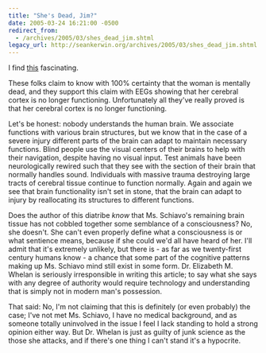 ```yaml
---
title: "She's Dead, Jim?"
date: 2005-03-24 16:21:00 -0500
redirect_from:
  - /archives/2005/03/shes_dead_jim.shtml
legacy_url: http://seankerwin.org/archives/2005/03/shes_dead_jim.shtml
---
```

<p>I find <a href="http://www.techcentralstation.com/032405I.html">this</a> fascinating.</p>

<p>These folks claim to know with 100% certainty that the woman is mentally dead, and they support this claim with EEGs showing that her cerebral cortex is no longer functioning.  Unfortunately all they've really proved is that her cerebral cortex is no longer functioning.</p>

<p>Let's be honest: nobody understands the human brain.  We associate functions with various brain structures, but we know that in the case of a severe injury different parts of the brain can adapt to maintain necessary functions.  Blind people use the visual centers of their brains to help with their navigation, despite having no visual input.  Test animals have been neurologically rewired such that they see with the section of their brain that normally handles sound.  Individuals with massive trauma destroying large tracts of cerebral tissue continue to function normally.  Again and again we see that brain functionality isn't set in stone, that the brain can adapt to injury by reallocating its structures to different functions.</p>

<p>Does the author of this diatribe <i>know</i> that Ms. Schiavo's remaining brain tissue has not cobbled together some semblance of a consciousness?  No, she doesn't.  She can't even properly define what a consciousness is or what sentience means, because if she could we'd all have heard of her.  I'll admit that it's extremely unlikely, but there is - as far as we twenty-first century humans know - a chance that some part of the cognitive patterns making up Ms. Schiavo mind still exist in some form.  Dr. Elizabeth M. Whelan is seriously irresponsible in writing this article; to say what she says with any degree of authority would require technology and understanding that is simply not in modern man's possession.</p>

<p>That said: No, I'm not claiming that this is definitely (or even probably) the case; I've not met Ms. Schiavo, I have no medical background, and as someone totally uninvolved in the issue I feel I lack standing to hold a strong opinion either way.  But Dr. Whelan is just as guilty of junk science as the those she attacks, and if there's one thing I can't stand it's a hypocrite.</p>
